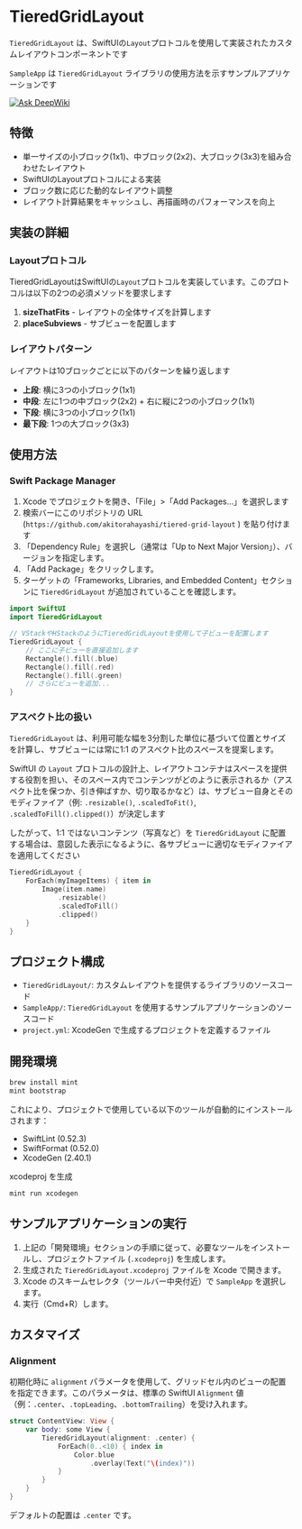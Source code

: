 # TieredGridLayout

`TieredGridLayout` は、SwiftUIの`Layout`プロトコルを使用して実装されたカスタムレイアウトコンポーネントです

`SampleApp` は `TieredGridLayout` ライブラリの使用方法を示すサンプルアプリケーションです

<a href="https://deepwiki.com/atrh95/tiered-grid-layout"><img src="https://deepwiki.com/badge.svg" alt="Ask DeepWiki"></a>

## 特徴

- 単一サイズの小ブロック(1x1)、中ブロック(2x2)、大ブロック(3x3)を組み合わせたレイアウト
- SwiftUIのLayoutプロトコルによる実装
- ブロック数に応じた動的なレイアウト調整
- レイアウト計算結果をキャッシュし、再描画時のパフォーマンスを向上

## 実装の詳細

### Layoutプロトコル

TieredGridLayoutはSwiftUIの`Layout`プロトコルを実装しています。このプロトコルは以下の2つの必須メソッドを要求します

1. **sizeThatFits** - レイアウトの全体サイズを計算します
2. **placeSubviews** - サブビューを配置します

### レイアウトパターン

レイアウトは10ブロックごとに以下のパターンを繰り返します

- **上段**: 横に3つの小ブロック(1x1)
- **中段**: 左に1つの中ブロック(2x2) + 右に縦に2つの小ブロック(1x1)
- **下段**: 横に3つの小ブロック(1x1)
- **最下段**: 1つの大ブロック(3x3)

## 使用方法

### Swift Package Manager

1. Xcode でプロジェクトを開き、「File」>「Add Packages...」を選択します
2. 検索バーにこのリポジトリの URL (`https://github.com/akitorahayashi/tiered-grid-layout` ) を貼り付けます
3. 「Dependency Rule」を選択し（通常は「Up to Next Major Version」）、バージョンを指定します。
4. 「Add Package」をクリックします。
5. ターゲットの「Frameworks, Libraries, and Embedded Content」セクションに `TieredGridLayout` が追加されていることを確認します。

```swift
import SwiftUI
import TieredGridLayout

// VStackやHStackのようにTieredGridLayoutを使用して子ビューを配置します
TieredGridLayout {
    // ここに子ビューを直接追加します
    Rectangle().fill(.blue)
    Rectangle().fill(.red)
    Rectangle().fill(.green)
    // さらにビューを追加...
}
```

### アスペクト比の扱い

`TieredGridLayout` は、利用可能な幅を3分割した単位に基づいて位置とサイズを計算し、サブビューには常に1:1 のアスペクト比のスペースを提案します。

SwiftUI の `Layout` プロトコルの設計上、レイアウトコンテナはスペースを提供する役割を担い、そのスペース内でコンテンツがどのように表示されるか（アスペクト比を保つか、引き伸ばすか、切り取るかなど）は、サブビュー自身とそのモディファイア（例: `.resizable()`, `.scaledToFit()`, `.scaledToFill().clipped()`）が決定します

したがって、1:1 ではないコンテンツ（写真など）を `TieredGridLayout` に配置する場合は、意図した表示になるように、各サブビューに適切なモディファイアを適用してください

```swift
TieredGridLayout {
    ForEach(myImageItems) { item in
        Image(item.name)
            .resizable()
            .scaledToFill()
            .clipped()
    }
}
```

## プロジェクト構成

- `TieredGridLayout/`: カスタムレイアウトを提供するライブラリのソースコード
- `SampleApp/`: `TieredGridLayout` を使用するサンプルアプリケーションのソースコード
- `project.yml`: XcodeGen で生成するプロジェクトを定義するファイル

## 開発環境

```bash
brew install mint
mint bootstrap
```

これにより、プロジェクトで使用している以下のツールが自動的にインストールされます：
- SwiftLint (0.52.3)
- SwiftFormat (0.52.0)
- XcodeGen (2.40.1)

xcodeproj を生成
```bash
mint run xcodegen
```
## サンプルアプリケーションの実行

1. 上記の「開発環境」セクションの手順に従って、必要なツールをインストールし、プロジェクトファイル (`.xcodeproj`) を生成します。
2. 生成された `TieredGridLayout.xcodeproj` ファイルを Xcode で開きます。
3. Xcode のスキームセレクタ（ツールバー中央付近）で `SampleApp` を選択します。
4. 実行（Cmd+R）します。

## カスタマイズ

### Alignment

初期化時に `alignment` パラメータを使用して、グリッドセル内のビューの配置を指定できます。このパラメータは、標準の SwiftUI `Alignment` 値（例：`.center`、`.topLeading`、`.bottomTrailing`）を受け入れます。

```swift
struct ContentView: View {
    var body: some View {
        TieredGridLayout(alignment: .center) {
            ForEach(0..<10) { index in
                Color.blue
                    .overlay(Text("\(index)"))
            }
        }
    }
}
```

デフォルトの配置は `.center` です。
